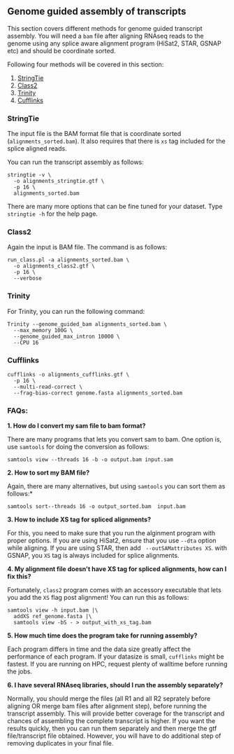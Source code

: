 ## Genome guided assembly of transcripts

This section covers different methods for genome guided transcript assembly. You will need a `bam` file after aligning RNAseq reads to the genome using any splice aware alignment program (HiSat2, STAR, GSNAP etc) and should be coordinate sorted.

Following four methods will be covered in this section:

1. [StringTie](https://www.nature.com/articles/nbt.3122)
2. [Class2](https://www.ncbi.nlm.nih.gov/pubmed/26975657)
3. [Trinity](https://www.ncbi.nlm.nih.gov/pubmed/21572440)
4. [Cufflinks](https://www.ncbi.nlm.nih.gov/pubmed/22383036)


### StringTie

The input file is the BAM format file that is coordinate sorted (`alignments_sorted.bam`). It also requires that there is `xs` tag included for the splice aligned reads.

You can run the transcript assembly as follows:

```
stringtie -v \
  -o alignments_stringtie.gtf \
  -p 16 \
  alignments_sorted.bam
```
There are many more options that can be fine tuned for your dataset. Type `stringtie -h` for the help page.

### Class2

Again the input is BAM file. The command is as follows:

```
run_class.pl -a alignments_sorted.bam \
  -o alignments_class2.gtf \
  -p 16 \
  --verbose
```

### Trinity

For Trinity, you can run the following command:

```
Trinity --genome_guided_bam alignments_sorted.bam \
  --max_memory 100G \
  --genome_guided_max_intron 10000 \
  --CPU 16
```

### Cufflinks

```
cufflinks -o alignments_cufflinks.gtf \
  -p 16 \
  --multi-read-correct \
  --frag-bias-correct genome.fasta alignments_sorted.bam
```


### FAQs:

**1. How do I convert my sam file to bam format?**

There are many programs that lets you convert sam to bam. One option is,  use `samtools` for doing the conversion as follows:
```
samtools view --threads 16 -b -o output.bam input.sam
```

**2. How to sort my BAM file?**

Again, there are many alternatives, but using `samtools` you can sort them as follows:*

```
samtools sort--threads 16 -o output_sorted.bam  input.bam
```

**3. How to include XS tag for spliced alignments?**

For this, you need to make sure that you run the alginment program with proper options. If you are using HiSat2, ensure that you use `--dta` option while aligning. If you are using STAR, then add ` --outSAMattributes XS`. with GSNAP, you `XS` tag is always included for splice alignments.

**4. My alignment file doesn't have XS tag for spliced alignments, how can I fix this?**

Fortunately, `class2` program comes with an accessory executable that lets you add the `XS` flag post alignment! You can run this as follows:

```
samtools view -h input.bam |\
  addXS ref_genome.fasta |\
  samtools view -bS - > output_with_xs_tag.bam
```


**5. How much time does the program take for running assembly?**

Each program differs in time and the data size greatly affect the performance of each program. If your datasize is small, `cufflinks` might be fastest. If you are running on HPC, request plenty of walltime before running the jobs.

**6. I have several RNAseq libraries, should I run the assembly separately?**

Normally, you should merge the files (all R1 and all R2 seprately before aligning OR merge bam files after alignment step), before running the transcript assembly. This will provide better coverage for the transcript and chances of assembling the complete transcript is higher. If you want the results quickly, then you can run them separately and then merge the gtf file/transcript file obtained. However, you will have to do additional step of removing duplicates in your final file.
